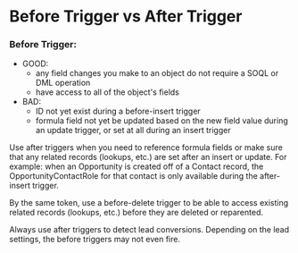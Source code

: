 # Before Trigger vs After Trigger

### Before Trigger:
  * GOOD:
    * any field changes you make to an object do not require a SOQL or DML operation
    * have access to all of the object's fields
  * BAD:
    * ID not yet exist during a before-insert trigger
    * formula field not yet be updated based on the new field value during an update trigger, or set at all during an insert trigger

Use after triggers when you need to reference formula fields or make sure that any related records (lookups, etc.) are set after an insert or update. For example: when an Opportunity is created off of a Contact record, the OpportunityContactRole for that contact is only available during the after-insert trigger.

By the same token, use a before-delete trigger to be able to access existing related records (lookups, etc.) before they are deleted or reparented.

Always use after triggers to detect lead conversions. Depending on the lead settings, the before triggers may not even fire.
